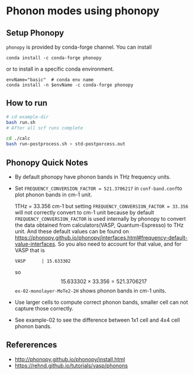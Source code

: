 # Phonon modes using phonopy

## Setup Phonopy

`phonopy` is provided by conda-forge channel. You can install 
```
conda install -c conda-forge phonopy
```
or to install in a specific conda environment.
```
envName="basic"  # conda env name
conda install -n $envName -c conda-forge phonopy 
```

## How to run

```bash
# cd example-dir
bash run.sh  
# After all scf runs complete

cd ./calc
bash run-postprocess.sh > std-postporcess.out
```

## Phonopy Quick Notes
* By default phonopy have phonon bands in THz frequency units.
* Set `FREQUENCY_CONVERSION_FACTOR = 521.3706217` in `conf-band.conf`to plot phonon bands in cm-1 unit.
    
    1THz = 33.356 cm-1 but setting `FREQUENCY_CONVERSION_FACTOR = 33.356` will not correctly convert to cm-1 unit because by default `FREQUENCY_CONVERSION_FACTOR` is used internally by phonopy to convert the data obtained from calculators(VASP, Quantum-Espresso) to THz unit. And these default values can be found on https://phonopy.github.io/phonopy/interfaces.html#frequency-default-value-interfaces. So you also need to account for that value, and for VASP that is 
    ```
    VASP      | 15.633302
    ```
    so
    $$15.633302\times33.356 = 521.3706217$$
    `ex-02-monolayer-MoTe2-2H` shows phonon bands in cm-1 units.

* Use larger cells to compute correct phonon bands, smaller cell can not capture those correctly.
* See example-02 to see the difference between 1x1 cell and 4x4 cell phonon bands.

## Refererences
* http://phonopy.github.io/phonopy/install.html
* https://rehnd.github.io/tutorials/vasp/phonons
